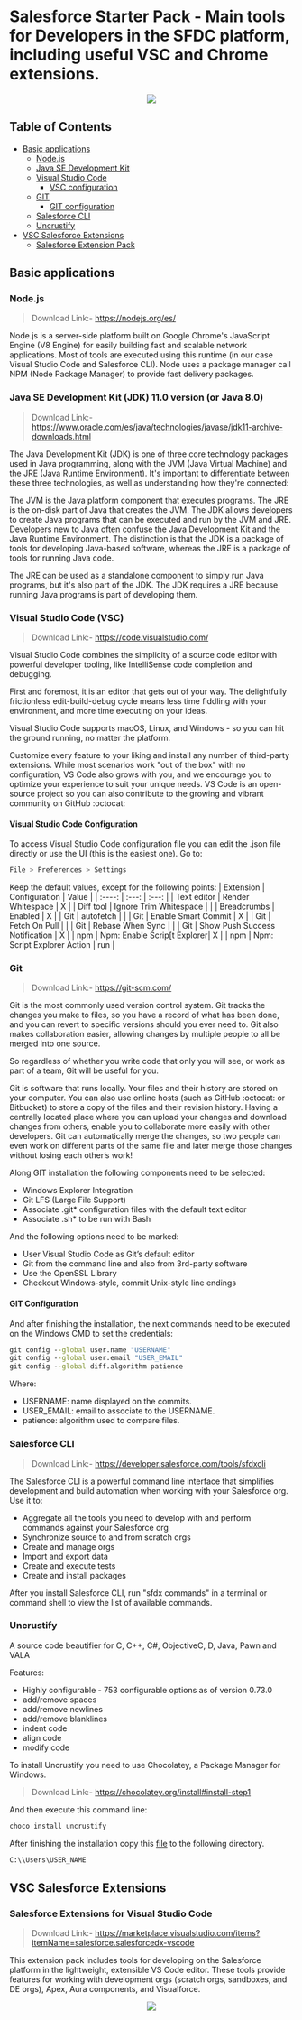 # Salesforce Starter Pack - Main tools for Developers in the SFDC platform, including useful VSC and Chrome extensions.

<p align="center">
    <img height="auto" width="auto" src="img/img0.png" />
</p>


## Table of Contents  
- [Basic applications](#basic-applications)  
    - [Node.js](#node-js)
    - [Java SE Development Kit](#java-se-development-kit)
    - [Visual Studio Code](#visual-studio-code)
        - [VSC configuration](#visual-studio-code-configuration)
    - [GIT](#git)
        - [GIT configuration](#git-configuration)
    - [Salesforce CLI](#salesforce-cli)
    - [Uncrustify](#uncrustify)
- [VSC Salesforce Extensions](#vsc-salesforce-extensions)
    - [Salesforce Extension Pack](#node-js)

## Basic applications

### Node.js

> Download Link:- https://nodejs.org/es/

Node.js is a server-side platform built on Google Chrome's JavaScript Engine (V8 Engine) for easily building fast and scalable network applications. Most of tools are executed using this runtime (in our case Visual Studio Code and Salesforce CLI). Node uses a package manager call NPM (Node Package Manager) to provide fast delivery packages.

### Java SE Development Kit (JDK) 11.0 version (or Java 8.0)

> Download Link:- https://www.oracle.com/es/java/technologies/javase/jdk11-archive-downloads.html

The Java Development Kit (JDK) is one of three core technology packages used in Java programming, along with the JVM (Java Virtual Machine) and the JRE (Java Runtime Environment). It's important to differentiate between these three technologies, as well as understanding how they're connected:

The JVM is the Java platform component that executes programs.
The JRE is the on-disk part of Java that creates the JVM.
The JDK allows developers to create Java programs that can be executed and run by the JVM and JRE.
Developers new to Java often confuse the Java Development Kit and the Java Runtime Environment. The distinction is that the JDK is a package of tools for developing Java-based software, whereas the JRE is a package of tools for running Java code.

The JRE can be used as a standalone component to simply run Java programs, but it's also part of the JDK. The JDK requires a JRE because running Java programs is part of developing them.

### Visual Studio Code (VSC)

> Download Link:- https://code.visualstudio.com/

Visual Studio Code combines the simplicity of a source code editor with powerful developer tooling, like IntelliSense code completion and debugging.

First and foremost, it is an editor that gets out of your way. The delightfully frictionless edit-build-debug cycle means less time fiddling with your environment, and more time executing on your ideas.

Visual Studio Code supports macOS, Linux, and Windows - so you can hit the ground running, no matter the platform.

Customize every feature to your liking and install any number of third-party extensions. While most scenarios work "out of the box" with no configuration, VS Code also grows with you, and we encourage you to optimize your experience to suit your unique needs. VS Code is an open-source project so you can also contribute to the growing and vibrant community on GitHub :octocat:


#### Visual Studio Code Configuration

To access Visual Studio Code configuration file you can edit the .json file directly or use the UI (this is the easiest one). Go to:

```bash
File > Preferences > Settings
```

Keep the default values, except for the following points:
| Extension | Configuration | Value |
| :----: | :---: | :---: |
| Text editor | Render Whitespace | X |
| Diff tool | Ignore Trim Whitespace | |
| Breadcrumbs | Enabled | X |
| Git | autofetch | |
| Git | Enable Smart Commit | X |
| Git | Fetch On Pull | |
| Git | Rebase When Sync | |
| Git | Show Push Success Notification | X |
| npm | Npm: Enable Scrip[t Explorer| X |
| npm | Npm: Script Explorer Action | run |

### Git

> Download Link:- https://git-scm.com/

Git is the most commonly used version control system. Git tracks the changes you make to files, so you have a record of what has been done, and you can revert to specific versions should you ever need to. Git also makes collaboration easier, allowing changes by multiple people to all be merged into one source. 

So regardless of whether you write code that only you will see, or work as part of a team, Git will be useful for you.

Git is software that runs locally. Your files and their history are stored on your computer. You can also use online hosts (such as GitHub :octocat: or Bitbucket) to store a copy of the files and their revision history. Having a centrally located place where you can upload your changes and download changes from others, enable you to collaborate more easily with other developers. Git can automatically merge the changes, so two people can even work on different parts of the same file and later merge those changes without losing each other’s work!

Along GIT installation the following components need to be selected:
 - Windows Explorer Integration
 - Git LFS (Large File Support)
 - Associate .git* configuration files with the default text editor
 - Associate .sh* to be run with Bash

And the following options need to be marked:
 - User Visual Studio Code as Git’s default editor
 - Git from the command line and also from 3rd-party software
 - Use the OpenSSL Library
 - Checkout Windows-style, commit Unix-style line endings

#### GIT Configuration
And after finishing the installation, the next commands need to be executed on the Windows CMD to set the credentials:

```cmd
git config --global user.name "USERNAME" 
git config --global user.email "USER_EMAIL" 
git config --global diff.algorithm patience 
```

Where:
- USERNAME: name displayed on the commits.
- USER_EMAIL: email to associate to the USERNAME.
- patience: algorithm used to compare files.


### Salesforce CLI

> Download Link:- https://developer.salesforce.com/tools/sfdxcli 

The Salesforce CLI is a powerful command line interface that simplifies development and build automation when working with your Salesforce org. Use it to:

- Aggregate all the tools you need to develop with and perform commands against your Salesforce org
- Synchronize source to and from scratch orgs
- Create and manage orgs
- Import and export data
- Create and execute tests
- Create and install packages

After you install Salesforce CLI, run "sfdx commands" in a terminal or command shell to view the list of available commands.

### Uncrustify
A source code beautifier for C, C++, C#, ObjectiveC, D, Java, Pawn and VALA

Features:
- Highly configurable - 753 configurable options as of version 0.73.0
- add/remove spaces
- add/remove newlines
- add/remove blanklines
- indent code
- align code
- modify code

To install Uncrustify you need to use Chocolatey, a Package Manager for Windows.

> Download Link:- https://chocolatey.org/install#install-step1

And then execute this command line:

```Powershell
choco install uncrustify
```

After finishing the installation copy this [file](./resources/uncrustify.cfg) to the following directory.

```bash
C:\\Users\USER_NAME
```

## VSC Salesforce Extensions
### Salesforce Extensions for Visual Studio Code

> Download Link:- https://marketplace.visualstudio.com/items?itemName=salesforce.salesforcedx-vscode

This extension pack includes tools for developing on the Salesforce platform in the lightweight, extensible VS Code editor. These tools provide features for working with development orgs (scratch orgs, sandboxes, and DE orgs), Apex, Aura components, and Visualforce.

<p align="center">
    <img height="auto" width="auto" src="img/sfdx.gif" />
</p>

### 